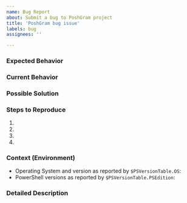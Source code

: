 ```yaml
---
name: Bug Report
about: Submit a bug to PoshGram project
title: 'PoshGram bug issue'
labels: bug
assignees: ''

---
```


<!--- Provide a general summary of the issue in the Title above -->

### Expected Behavior
<!--- Tell us what should happen -->

### Current Behavior
<!--- Tell us what happens instead of the expected behavior -->

### Possible Solution
<!--- Not obligatory, but suggest a fix/reason for the bug, -->

### Steps to Reproduce
<!--- Provide a link to a live example, or an unambiguous set of steps to -->
<!--- reproduce this bug. Include code to reproduce, if relevant -->
1.
2.
3.
4.

### Context (Environment)
<!--- How has this issue affected you? What are you trying to accomplish? -->
<!--- Include as many relevant details about the environment where the bug was discovered. -->
* Operating System and version as reported by `$PSVersionTable.OS`:
* PowerShell versions as reported by `$PSVersionTable.PSEdition`:

<!--- Provide a general summary of the issue in the Title above -->

### Detailed Description
<!--- Provide a detailed description of the issue you are facing -->
